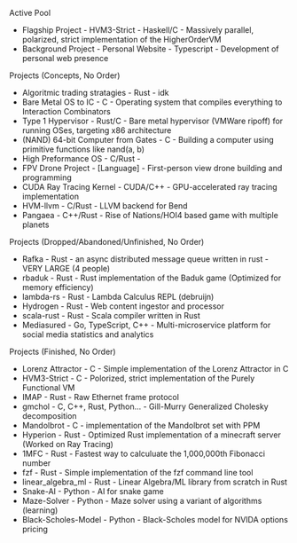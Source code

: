 Active Pool

 - Flagship Project - HVM3-Strict - Haskell/C - Massively parallel, polarized, strict implementation of the HigherOrderVM 
 - Background Project - Personal Website - Typescript - Development of personal web presence

Projects (Concepts, No Order)

 - Algoritmic trading stratagies - Rust - idk 
 - Bare Metal OS to IC - C - Operating system that compiles everything to Interaction Combinators
 - Type 1 Hypervisor - Rust/C - Bare metal hypervisor (VMWare ripoff) for running OSes, targeting x86 architecture
 - (NAND) 64-bit Computer from Gates - C - Building a computer using primitive functions like nand(a, b)
 - High Preformance OS - C/Rust - 
 - FPV Drone Project - [Language] - First-person view drone building and programming
 - CUDA Ray Tracing Kernel - CUDA/C++ - GPU-accelerated ray tracing implementation
 - HVM-llvm - C/Rust - LLVM backend for Bend
 - Pangaea - C++/Rust - Rise of Nations/HOI4 based game with multiple planets

Projects (Dropped/Abandoned/Unfinished, No Order)

 - Rafka - Rust - an async distributed message queue written in rust - VERY LARGE (4 people)
 - rbaduk - Rust - Rust implementation of the Baduk game (Optimized for memory efficiency)
 - lambda-rs - Rust - Lambda Calculus REPL (debruijn)
 - Hydrogen - Rust - Web content ingestor and processor 
 - scala-rust - Rust - Scala compiler written in Rust
 - Mediasured - Go, TypeScript, C++ - Multi-microservice platform for social media statistics and analytics

Projects (Finished, No Order)

 - Lorenz Attractor - C - Simple implementation of the Lorenz Attractor in C
 - HVM3-Strict - C - Polorized, strict implementation of the Purely Functional VM
 - IMAP - Rust - Raw Ethernet frame protocol
 - gmchol - C, C++, Rust, Python... - Gill-Murry Generalized Cholesky decomposition 
 - Mandolbrot - C - implementation of the Mandolbrot set with PPM
 - Hyperion - Rust - Optimized Rust implementation of a minecraft server (Worked on Ray Tracing)
 - 1MFC - Rust - Fastest way to calculuate the 1,000,000th Fibonacci number
 - fzf - Rust - Simple implementation of the fzf command line tool
 - linear_algebra_ml - Rust - Linear Algebra/ML library from scratch in Rust
 - Snake-AI - Python - AI for snake game
 - Maze-Solver - Python - Maze solver using a variant of algorithms (learning)
 - Black-Scholes-Model - Python - Black-Scholes model for NVIDA options pricing
